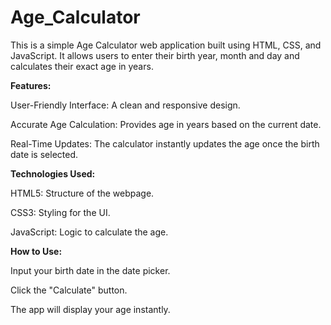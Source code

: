 # **Age_Calculator**

This is a simple Age Calculator web application built using HTML, CSS, and JavaScript. It allows users to enter their birth year, month and day and calculates their exact age in years.


**Features:**

User-Friendly Interface: A clean and responsive design.

Accurate Age Calculation: Provides age in years based on the current date.

Real-Time Updates: The calculator instantly updates the age once the birth date is selected.



**Technologies Used:**

HTML5: Structure of the webpage.

CSS3: Styling for the UI.

JavaScript: Logic to calculate the age.



**How to Use:**

Input your birth date in the date picker.

Click the "Calculate" button.

The app will display your age instantly.

